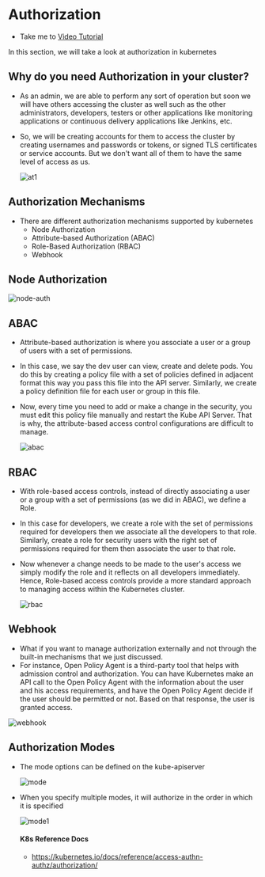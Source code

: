# Authorization

- Take me to [Video Tutorial](https://kodekloud.com/topic/authorization/)

In this section, we will take a look at authorization in kubernetes

## Why do you need Authorization in your cluster?

- As an admin, we are able to perform any sort of operation but soon we will have others accessing the cluster as well such as the other administrators, developers, testers or other applications like monitoring applications or continuous delivery applications like Jenkins, etc.
- So, we will be creating accounts for them to access the cluster by creating usernames and passwords or tokens, or signed TLS certificates or service accounts. But we don't want all of them to have the same level of access as us.
  
  ![at1](../../images/at1.PNG)

## Authorization Mechanisms

- There are different authorization mechanisms supported by kubernetes
  - Node Authorization
  - Attribute-based Authorization (ABAC)
  - Role-Based Authorization (RBAC)
  - Webhook

## Node Authorization

![node-auth](../../images/node-auth.png)

## ABAC

- Attribute-based authorization is where you associate a user or a group of users with a set of permissions.
- In this case, we say the dev user can view, create and delete pods. You do this by creating a policy file with a set of policies defined in adjacent format this way you pass this file into the API server. Similarly, we create a policy definition file for each user or group in this file.
- Now, every time you need to add or make a change in the security, you must edit this policy file manually and restart the Kube API Server. That is why, the attribute-based access control configurations are difficult to manage.
  
  ![abac](../../images/abac.PNG)

## RBAC

- With role-based access controls, instead of directly associating a user or a group with a set of permissions (as we did in ABAC), we define a Role.
- In this case for developers, we create a role with the set of permissions required for developers then we associate all the developers to that role. Similarly, create a role for security users with the right set of permissions required for them then associate the user to that role.
- Now whenever a change needs to be made to the user's access we simply modify the role and it reflects on all developers immediately. Hence, Role-based access controls provide a more standard approach to managing access within the Kubernetes cluster.

  ![rbac](../../images/rbac.PNG)

## Webhook

- What if you want to manage authorization externally and not through the built-in mechanisms that we just discussed.
- For instance, Open Policy Agent is a third-party tool that helps with admission control and authorization. You can have Kubernetes make an API call to the Open Policy Agent with the information about the user and his access requirements, and have the Open Policy Agent decide if the user should be permitted or not. Based on that response, the user is granted access.

![webhook](../../images/webhook.PNG)

## Authorization Modes

- The mode options can be defined on the kube-apiserver
  
  ![mode](../../images/mode.PNG)
- When you specify multiple modes, it will authorize in the order in which it is specified
  
  ![mode1](../../images/mode1.PNG)
  
  #### K8s Reference Docs
  
  - https://kubernetes.io/docs/reference/access-authn-authz/authorization/

